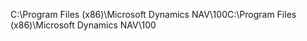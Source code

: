 <span data-ttu-id="ac01b-101">C:\\Program Files \(x86\)\\Microsoft Dynamics NAV\\100</span><span class="sxs-lookup"><span data-stu-id="ac01b-101">C:\\Program Files \(x86\)\\Microsoft Dynamics NAV\\100</span></span>